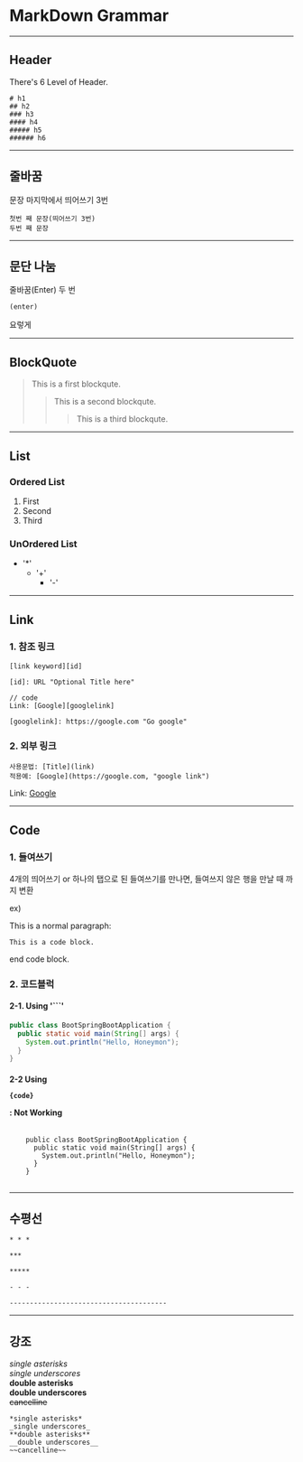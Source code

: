 # MarkDown Grammar


-------------------------------------
## Header
There's 6 Level of Header.

	# h1
	## h2
	### h3
	#### h4
	##### h5
	###### h6

-------------------------------------
## 줄바꿈

문장 마지막에서 띄어쓰기 3번

	첫번 째 문장(띄어쓰기 3번)   
	두번 째 문장

-------------------------------------
## 문단 나눔

줄바꿈(Enter) 두 번

	(enter)
	
요렇게

-------------------------------------
## BlockQuote

> This is a first blockqute.
>	> This is a second blockqute.
>	>	> This is a third blockqute.

-------------------------------------
## List
### Ordered List
1. First
2. Second
3. Third


### UnOrdered List
* '*'
	+ '+'
		- '-'

-------------------------------------
## Link
### 1. 참조 링크
```
[link keyword][id]

[id]: URL "Optional Title here"

// code
Link: [Google][googlelink]

[googlelink]: https://google.com "Go google"
```


### 2. 외부 링크
```
사용문법: [Title](link)
적용예: [Google](https://google.com, "google link")
```
Link: [Google](https://google.com, "google link")

-------------------------------------
## Code


### 1. 들여쓰기

4개의 띄어쓰기 or 하나의 탭으로 된 들여쓰기를 만나면, 들여쓰지 않은 행을 만날 때 까지 변환

ex)


This is a normal paragraph:

    This is a code block.
    
end code block.


### 2. 코드블럭
#### 2-1. Using '```'
```java
public class BootSpringBootApplication {
  public static void main(String[] args) {
    System.out.println("Hello, Honeymon");
  }
}
```

#### 2-2 Using <pre><code>{code}</code></pre> : Not Working
<pre>
<code>
	public class BootSpringBootApplication {
	  public static void main(String[] args) {
		System.out.println("Hello, Honeymon");
	  }
	}
</code>
</pre>

-------------------------------------
## 수평선
```
* * *

***

*****

- - -

---------------------------------------
```

---------------------------------------
## 강조
*single asterisks*    
_single underscores_   
**double asterisks**   
__double underscores__   
~~cancelline~~
```
*single asterisks*
_single underscores_
**double asterisks**
__double underscores__
~~cancelline~~
```
